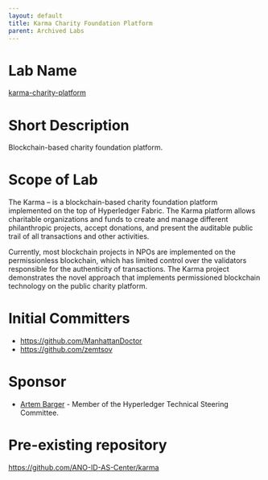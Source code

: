 ```yaml
---
layout: default
title: Karma Charity Foundation Platform
parent: Archived Labs
---
```

# Lab Name
[karma-charity-platform](https://github.com/hyperledger-labs/karma-charity-platform)

# Short Description
Blockchain-based charity foundation platform.

# Scope of Lab
The Karma – is a blockchain-based charity foundation platform implemented on the top of Hyperledger Fabric. 
The Karma platform allows charitable organizations and funds to create and manage different philanthropic projects, 
accept donations, and present the auditable public trail of all transactions and other activities.

Currently, most blockchain projects in NPOs are implemented on the permissionless blockchain, which has limited control
over the validators responsible for the authenticity of transactions. The Karma project demonstrates the novel approach
that implements permissioned blockchain technology on the public charity platform.

# Initial Committers
- https://github.com/ManhattanDoctor
- https://github.com/zemtsov

# Sponsor
- [Artem Barger](https://github.com/C0rWin) - Member of the Hyperledger Technical Steering Committee.

# Pre-existing repository
https://github.com/ANO-ID-AS-Center/karma
